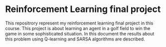 # Reinforcement Learning final project
This repositrory represent my reinforcement learning final project in this course. This project is about learning an agent in a golf field to win the game in some sophisticated situation. In this document the results about this problem using Q-learning and SARSA algorithms are described. 
 
